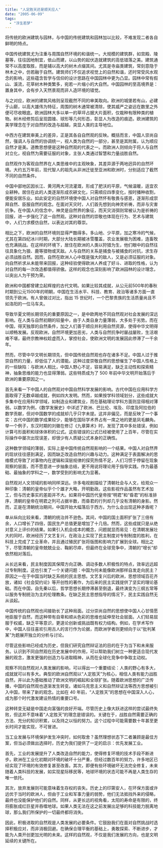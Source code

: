 ```yaml
---
title: "人定胜天还是顺天应人"
date: "2005-06-09"
tags: 
  - "浮生若梦"
---
```


将传统的欧洲建筑与园林，与中国的传统建筑和园林加以比较，不难发现二者各自鲜明的特点。

中国传统建筑尤为注重与周围自然环境的和谐统一。大规模的建筑群，如宫殿、陵墓等，往往因地制宜，依山而建，以山势的起伏造就建筑的高低错落之美。建筑通常不以高度取胜，而是辅以高大的树木点缀其间。尤其是寺庙类建筑，常刻意隐于林木之中，仿若融于自然。建筑师们不仅追求视觉上的自然和谐，还时常受风水观念的影响，这些蕴含哲学与信仰的设计思路在中国园林中更为凸显。园林中常有假山、溪流，花草树木种类繁多，宛若一片缩小的大自然。中国园林的至高境界是：置身其中，会有步入天然景观而非人造环境的错觉。

与之对应，欧洲的建筑风格则呈现截然不同的审美取向。欧洲的城堡若有山，必建于山巅，以高大雄伟为特征，周围的树木通常被清除，使其威严之姿远在数里之外便可尽收眼底。欧洲园林大多以单一的草坪占据大片面积，仅栽种有限种类的植物。树木经修剪后呈现圆锥、球形等几何形态，彰显人为改造的痕迹。欧洲建筑的美学理念在于对自然的改造与超越，突显人类的主导地位。

中西方在建筑审美上的差异，正是其各自自然观的反映。概括而言，中国人崇尚自然，强调人与自然的协调统一，视人类为自然的一部分，甚至是其附属，认为顺应自然才是美。道教思想便是这种自然观的代表之一。而欧洲人则倾向于将人与自然对立化，视自然为需要征服的对象，主张人类通过智慧和力量战胜自然。

自然观作为客观自然界在人类思维中的主观映象，其差异源于两地迥异的自然环境。大约五万年前，现代智人的祖先从非洲迁徙至亚洲和欧洲时，分别适应了截然不同的自然条件。

中国中部地区因长江、黄河两大河流灌溉，形成了肥沃的平原，气候温暖，适宜农业耕种。居住在此的人类逐渐形成农耕文化，只需顺应四季变化，按时播种收割，便能安居乐业。如此安定的自然环境使中国人对自然怀有敬畏与感恩，逐渐形成崇拜自然、臣服自然的观念。在面对天灾时，人们首先想到向神灵祈祷，而非与灾害抗争。在中国人的信念中，神灵是自然界的象征，而天灾消弭则常被认为是祈祷的回报，进一步强化了这一自然观。这种对自然的崇敬也体现在行为、艺术与建筑中，人们力求模仿自然，以表达对其的尊崇。

相比之下，欧洲的自然环境则显得严酷得多。多山地、少平原，加之寒冷的气候，尤其在第四纪冰川时期，大部分大陆长期被冰雪覆盖，农业发展极为困难，连畜牧也充满挑战。在这样的环境下，居住在欧洲的人类以狩猎为生，他们眼中的自然往往具象化为狼、鹿等猎物或天敌。人与自然的关系是捕食与被捕食的对抗，求生存必须战胜自然。因而，自然在欧洲人心中既是强大的敌人，又是必须征服的对象。向自然祈求从未能带来回报，这种经验使得欧洲人养成了好斗、进取的性格，认为对自然的每一次改造都值得骄傲。这样的观念也深刻影响了欧洲园林的设计理念，以突出人为干预为荣。

欧洲和中国都曾建立起辉煌的古代文明。如果比较其成就，从公元前500年的春秋时期到公元1500年的明朝，中国在生活水平、科技、教育、政治等诸多方面一直领先于欧洲。有人曾做过对比，指出 15 世纪时，一个巴黎贵族的生活质量尚且不如洛阳的一位马车夫。

导致华夏文明长期领先的重要原因之一，是中欧两地不同自然观对社会发展的深远影响。在人类与自然初期的较量中，由于人类自身力量薄弱，大多处于劣势。而在中国，得天独厚的自然条件，加之人们善于顺应并利用自然资源，使得中华文明得以顺畅发展。反观欧洲，自然环境更加恶劣，人类与自然抗争时屡战屡败，生活艰难不堪，最终宗教神权趁虚而入，掌控社会，使欧洲文明的发展因此停滞了一千余年。

然而，尽管中华文明长期领先，但中国传统自然观也存在诸多不足。中国人过于推崇自然的力量，却低估了人的潜能。这种过度崇敬自然的思想催生了中国人性格上的一些缺陷：与欧洲人相比，中国人野心不足，容易满足，缺乏主动性和探索精神，抽象思维的能力也显得薄弱。这些特质成为了 500 年前中华文明开始落后于欧洲的重要原因之一。

首先来看一下中国人的自然观对中国自然科学发展的影响。古代中国在应用科学方面取得了无数卓越成就，例如四大发明。然而，如果按学科领域划分，这些成就大多集中在应用科学领域，如制造业和建筑业，而在基础理论学科方面则显得相对薄弱。以数学为例，《数学发展史》中详述了欧洲、巴比伦、埃及、印度及阿拉伯的数学贡献，但对中国数学的成就却几乎只字未提。这并非偏见，而是反映了一个事实：古代中国的数学成果较少，能够在国际学术界占有一席之地的更是凤毛麟角。举一个例子，东汉时期的刘徽在修订《九章算术》时，发现了其中多处错误，例如计算弓形面积和球体体积的公式。这些错误的公式已经被使用了上百年，尽管在实际操作中屡次出现误差，却很少有人质疑公式本身的正确性。

这种数学领域的薄弱，实际上是中国传统自然观影响的一个结果。中国人对自然界的现状往往感到满足，因而缺乏改造自然的兴趣与动力。这种满足于表面解决的思维模式导致了对事物内在逻辑和深层规律的探究热情不足，人们习惯于停留在现象观察的层面，而不愿意进一步抽象总结，更不用说将理论用于指导实践。作为最基础、最抽象的学科之一，数学受到的影响尤为显著。

自然观对人文领域的影响同样深远。许多电视剧描绘了清朝社会与人文，给观众一种印象：清朝的皇帝似乎个个雄才大略，开明勤政。这些影视作品虽然有艺术加工，但与历史事实的差距并不大。如果将中国历代皇帝按“明君”和“昏君”的标准排序，清朝的皇帝在明君之列可占据半数，而昏君的行列却几乎没有清朝的身影。然而，正是在清朝统治期间，中国开始大幅落后于西方。为什么会出现这种矛盾呢？

单从纵向比较来看，清朝的统治并不逊色。其间，中国的国土面积扩张了三倍有余，人口增长了四倍，国民生产总值更是增加了十几倍。然而，这些成就只是从绝对意义上评价的结果。如果引入机会成本的概念，问题就显而易见：在清朝发展壮大的同时，欧洲经历了文艺复兴，在政治上实现了民主制度对专制制度的胜利，在科技上完成了工业革命，并且通过殖民扩张将版图和影响力扩展到全球。相比之下，尽管清朝的皇帝兢兢业业、鞠躬尽瘁，但最终在全球竞争中，清朝的“增长”却依然相对落后。

从长远来看，民主制度因其保障方向正确、调动多数人积极性的特点，效率远远超过专制制度。这也引发了一个关键问题：中国为何未能像欧洲那样自发走向民主？原因之一在于中国当时缺乏系统的民主思想。文艺复兴后的欧洲，思想领域百花齐放，诸如《社会契约论》等开创性的著作，为后来的民主实践提供了坚实的理论基础。而在中国，自先秦以后，哲学思想长期停滞甚至倒退，最终演变为三纲五常等以服务专制统治为主的伦理教条。在缺乏民主思想指导的情况下，民主实践自然无从谈起。

中国传统的自然观也间接助长了这种局面。过分崇尚自然的思想使中国人心甘情愿地臣服于自然，而这种带有自卑和顺从色彩的思维也延伸至社会层面。人们轻易屈服于权威，缺乏平等意识，更遑论创新或挑战既有权力结构。例如，在学术写作中，中国人往往喜欢引用古人的言行作为论据，而欧洲学者则更倾向于以“批判某某”为题展开独立的分析与讨论。

尽管这些影响已经成为历史，但我们研究自然辩证法的目的在于为当下和未来服务。认识到不同自然观在历史发展中的作用，可以帮助我们树立一种更适合现代发展的观念，激发更强的创造力与进取精神，从而在全球化竞争中争取主动权。

观察不同自然观对人类发展的影响，可以得出一个重要结论：人类的野心有多大，成就就可以有多大。典型的欧洲自然观以“人定胜天”为核心，相信人类有能力战胜自然，并以此为基础推动了欧洲文明的崛起和全球扩张。随着欧洲思想的广泛传播，中国的自然观也逐渐发生转变。诸如马克思主义和自然辩证法等西方思想被引入中国，带来了新的观念。比如在 40 年前，“人定胜天”的思想在中国深入人心，成为那个时代激发建设热情的重要口号。

这种转变无疑是中国走向富强的良好开端。尽管历史上像大跃进这样的尝试最终失败，但这并不意味着“人定胜天”的理念是错误的。关键在于，战胜自然需要正确的方法、充分的知识积累，以及持之以恒的努力。这个过程中可能需要数十年甚至更长时间才能实现，不可冒进。

当工业发展与环境保护发生冲突时，如何取舍？虽然理想状态下二者兼顾是最佳方案，但当必须做出选择时，历史为我们提供了一定的启示：优先发展工业。

首先，工业的发展提升了人类改造自然的能力，使得修复环境的技术手段不断进步。欧洲在工业化初期对环境的破坏十分严重，但经过数百年的努力，许多地区已经实现了环境的有效修复甚至改善。其次，即便有些环境破坏无法完全修复，未来随着人类科技的发展，如实现星际移民等，地球环境的状态可能不再是人类生存的唯一依托。

其次，放弃发展则可能意味着生存权的丧失。历史上的印第安人，在环保方面或许远优于当时的欧洲人，但由于工业和军事力量的弱势，他们无法抵挡外来的侵略，最终也没能保护他们的自然。同样，从更长远的视角看，太阳的寿命是有限的，终将膨胀成红巨星并吞噬地球。如果人类无法在这之前发展出足够的科技能力脱离地球，那么我们所保护的一切最终都将消失。

因此，积极进取的自然观是人类发展的必要条件。它鼓励我们在面对自然挑战时选择积极应对，而非消极回避。在确保合理平衡的基础上，勇敢探索、不断进步，才能为人类开创更加光明的未来。这样的自然观，不仅是我们发展的方向，也是文明延续的关键所在。

